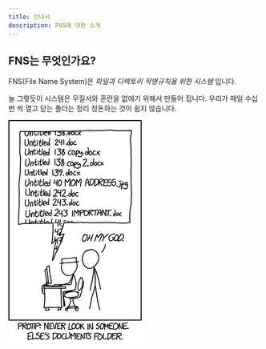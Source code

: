 ```yaml
---
title: 안내서
description: FNS에 대한 소개 
---
```


## FNS는 무엇인가요? 

FNS(File Name System)은 *파일과 디렉토리 작명규칙을 위한 시스템* 입니다. 

늘 그렇듯이 시스템은 무질서와 혼란을 없애기 위해서 만들어 집니다. 우리가 매일 수십번 씩 열고 닫는 폴더는 정리 정돈하는 것이 쉽지 않습니다. 

![alt text](src/assets/images/guide/image.png)


